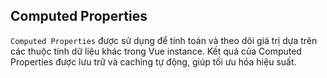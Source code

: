 ## Computed Properties

`Computed Properties` được sử dụng để tính toán và theo dõi giá trị dựa trên các thuộc tính dữ liệu khác trong Vue instance. Kết quả của Computed Properties được lưu trữ và caching tự động, giúp tối ưu hóa hiệu suất.

